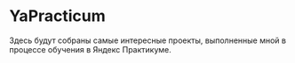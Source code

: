 # YaPracticum
Здесь будут собраны самые интересные проекты, выполненные мной в процессе обучения в Яндекс Практикуме.
